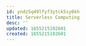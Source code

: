 ```yaml
---
id: yndz5q49lfyf3ytck5sy8kh
title: Serverless Computing
desc: ''
updated: 1655215102601
created: 1655215102601
---
```


